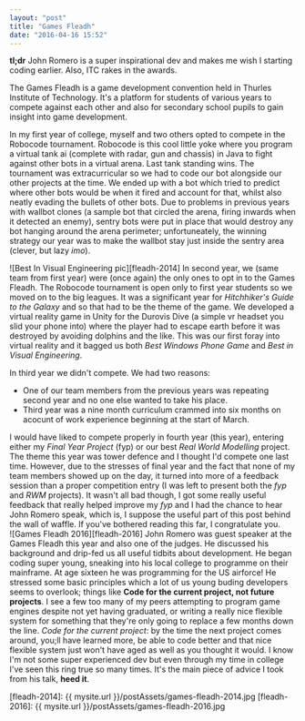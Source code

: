 ```yaml
---
layout: "post"
title: "Games Fleadh"
date: "2016-04-16 15:52"
---
```

__tl;dr__ John Romero is a super inspirational dev and makes me wish I starting coding earlier. Also, ITC rakes in the awards.

The Games Fleadh is a game development convention held in Thurles Institute of Technology. It's a platform for students of various years to compete against each other and also for secondary school pupils to gain insight into game development.

In my first year of college, myself and two others opted to compete in the Robocode tournament. Robocode is this cool little yoke where you program a virtual tank ai (complete with radar, gun and chassis) in Java to fight against other bots in a virtual arena. Last tank standing wins. The tournament was extracurricular so we had to code our bot alongside our other projects at the time. We ended up with a bot which tried to predict where other bots would be when it fired and account for that, whilst also neatly evading the bullets of other bots. Due to problems in previous years with wallbot clones (a sample bot that circled the arena, firing inwards when it detected an enemy), sentry bots were put in place that would destroy any bot hanging around the arena perimeter; unfortuneately, the winning strategy our year was to make the wallbot stay just inside the sentry area (clever, but lazy _imo_).

![Best In Visual Engineering pic][fleadh-2014]
In second year, we (same team from first year) were (once again) the only ones to opt in to the Games Fleadh. The Robocode tournament is open only to first year students so we moved on to the big leagues. It was a significant year for _Hitchhiker's Guide to the Galaxy_ and so that had to be the theme of the game. We developed a virtual reality game in Unity for the Durovis Dive (a simple vr headset you slid your phone into) where the player had to escape earth before it was destroyed by avoiding dolphins and the like. This was our first foray into virtual reality and it bagged us both _Best Windows Phone Game_ and _Best in Visual Engineering_.

In third year we didn't compete. We had two reasons:
<ul>
<li>One of our team members from the previous years was repeating second year and no one else wanted to take his place.</li>
<li>Third year was a nine month curriculum crammed into six months on acocunt of work experience beginning at the start of March.</li>
</ul>

I would have liked to compete properly in fourth year (this year), entering either my _Final Year Project_ (fyp) or our best _Real World Modelling_ project. The theme this year was tower defence and I thought I'd compete one last time. However, due to the stresses of final year and the fact that none of my team members showed up on the day, it turned into more of a feedback session than a proper competition entry (I was left to present both the _fyp_ and _RWM_ projects). It wasn't all bad though, I got some really useful feedback that really helped improve my _fyp_ and I had the chance to hear John Romero speak, which is, I suppose the useful part of this post behind the wall of waffle. If you've bothered reading this far, I congratulate you.<br>
![Games Fleadh 2016][fleadh-2016]
John Romero was guest speaker at the Games Fleadh this year and also one of the judges. He discussed his background and drip-fed us all useful tidbits about development. He began coding super young, sneaking into his local college to programme on their mainframe. At age sixteen he was programming for the US airforce! He stressed some basic principles which a lot of us young buding developers seems to overlook; things like __Code for the current project, not future projects__. I see a few too many of my peers attempting to program game engines despite not yet having graduated, or writing a really nice flexible system for something that they're only going to replace a few months down the line. _Code for the current project_: by the time the next project comes around, you;ll have learned more, be able to code better and that nice flexible system just won't have aged as well as you thought it would. I know I'm not some super experienced dev but even through my time in college I've seen this ring true so many times. It's the main piece of advice I took from his talk, __heed it__.

[fleadh-2014]: {{ mysite.url }}/postAssets/games-fleadh-2014.jpg
[fleadh-2016]: {{ mysite.url }}/postAssets/games-fleadh-2016.jpg
